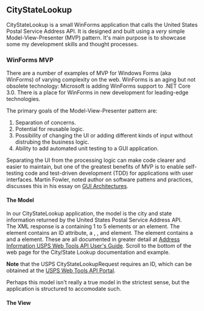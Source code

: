 ## CityStateLookup
CityStateLookup is a small WinForms application that calls the United States Postal Service Address API.  It is designed and built using a _very_ simple Model-View-Presenter (MVP) pattern. 
It's main purpose is to showcase some my development skills and thought processes.

### WinForms MVP
There are a number of examples of MVP for Windows Forms (aka WinForms) of varying complexity on the web.   WinForms is an aging but not obsolete technology: 
Microsoft is adding WinForms support to .NET Core 3.0.  There is a place for WinForms in new development for leading-edge technologies.

The primary goals of the Model-View-Presenter pattern are:
1. Separation of concerns.
2. Potential for reusable logic.
3. Possibility of changing the UI or adding different kinds of input without distrubing the business logic.
4. Ability to add automated unit testing to a GUI application.

Separating the UI from the processing logic can make code clearer and easier to maintain, but one of the greatest benefits of MVP 
is to enable self-testing code and test-driven development (TDD) for applications with user interfaces.
Martin Fowler, noted author on software pattens and practices, discusses this in his essay on [GUI Architectures](https://www.martinfowler.com/eaaDev/uiArchs.html).

#### The Model
In our CityStateLookup application, the model is the city and state information returned by the United States Postal Service Address API.  
The XML response is a <CityStateLookupResponse> containing 1 to 5 <ZipCode> elements or an <Error> element.
The <ZipCode> element contains an ID attribute, a <City>, <State>, and <Zip5> element.
The <Error> element contains a <Number> and a <Description> element.
These are all documented in greater detail at [Address Information USPS Web Tools API User's Guide](https://www.usps.com/business/web-tools-apis/address-information-api.htm).
Scroll to the bottom of the web page for the City/State Lookup documentation and example.

**Note** that the USPS CityStateLookupRequest requires an ID, which can be obtained at the [USPS Web Tools API Portal](https://www.usps.com/business/web-tools-apis/welcome.htm).

Perhaps this model isn't really a true model in the strictest sense, but the application is structured to accomodate such.

#### The View
